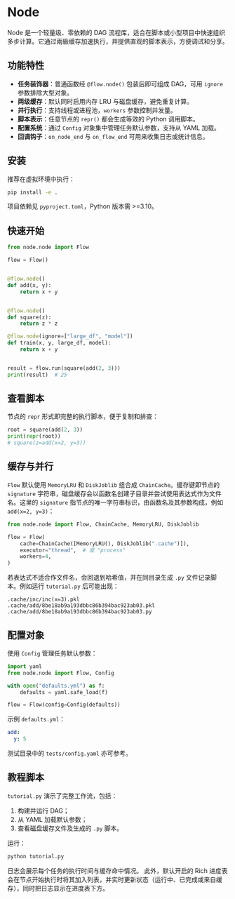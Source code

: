 # Node

Node 是一个轻量级、零依赖的 DAG 流程库，适合在脚本或小型项目中快速组织多步计算。它通过兩級缓存加速执行，并提供直观的脚本表示，方便调试和分享。

## 功能特性

- **任务装饰器**：普通函数经 `@flow.node()` 包装后即可组成 DAG，可用 `ignore` 参数排除大型对象。
- **两级缓存**：默认同时启用内存 LRU 与磁盘缓存，避免重复计算。
- **并行执行**：支持线程或进程池，`workers` 参数控制并发量。
- **脚本表示**：任意节点的 `repr()` 都会生成等效的 Python 调用脚本。
- **配置系统**：通过 `Config` 对象集中管理任务默认参数，支持从 YAML 加载。
- **回调钩子**：`on_node_end` 与 `on_flow_end` 可用来收集日志或统计信息。

## 安装

推荐在虚拟环境中执行：

```bash
pip install -e .
```

项目依赖见 `pyproject.toml`，Python 版本需 >=3.10。

## 快速开始

```python
from node.node import Flow

flow = Flow()


@flow.node()
def add(x, y):
    return x + y


@flow.node()
def square(z):
    return z * z

@flow.node(ignore=["large_df", "model"])
def train(x, y, large_df, model):
    return x + y


result = flow.run(square(add(2, 3)))
print(result)  # 25
```

## 查看脚本

节点的 `repr` 形式即完整的执行脚本，便于复制和排查：

```python
root = square(add(2, 3))
print(repr(root))
# square(z=add(x=2, y=3))
```

## 缓存与并行

`Flow` 默认使用 `MemoryLRU` 和 `DiskJoblib` 组合成 `ChainCache`。缓存键即节点的 `signature` 字符串，磁盘缓存会以函数名创建子目录并尝试使用表达式作为文件名。这里的 `signature` 指节点的唯一字符串标识，由函数名及其参数构成，例如 `add(x=2, y=3)`：

```python
from node.node import Flow, ChainCache, MemoryLRU, DiskJoblib

flow = Flow(
    cache=ChainCache([MemoryLRU(), DiskJoblib(".cache")]),
    executor="thread",  # 或 "process"
    workers=4,
)
```

若表达式不适合作文件名，会回退到哈希值，并在同目录生成 `.py` 文件记录脚本。例如运行 `tutorial.py` 后可能出现：

```
.cache/inc/inc(x=3).pkl
.cache/add/8be18ab9a193dbbc86b394bac923ab03.pkl
.cache/add/8be18ab9a193dbbc86b394bac923ab03.py
```

## 配置对象

使用 `Config` 管理任务默认参数：

```python
import yaml
from node.node import Flow, Config

with open("defaults.yml") as f:
    defaults = yaml.safe_load(f)

flow = Flow(config=Config(defaults))
```

示例 `defaults.yml`：

```yaml
add:
  y: 5
```

测试目录中的 `tests/config.yaml` 亦可参考。

## 教程脚本

`tutorial.py` 演示了完整工作流，包括：

1. 构建并运行 DAG；
2. 从 YAML 加载默认参数；
3. 查看磁盘缓存文件及生成的 `.py` 脚本。

运行：

```bash
python tutorial.py
```


日志会展示每个任务的执行时间与缓存命中情况。
此外，默认开启的 Rich 进度表会在节点开始执行时将其加入列表，并实时更新状态（运行中、已完成或来自缓存），同时把日志显示在进度表下方。


